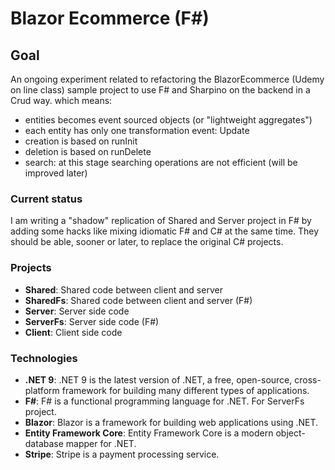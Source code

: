 # Blazor Ecommerce (F#) 

## Goal
An ongoing experiment related to refactoring the BlazorEcommerce (Udemy on line class) sample project to use F# and Sharpino on the backend in a Crud way.
which means:
- entities becomes event sourced objects (or "lightweight aggregates")
- each entity has only one transformation event: Update
- creation is based on runInit
- deletion is based on runDelete
- search: at this stage searching operations are not efficient (will be improved later)

### Current status 
I am writing a "shadow" replication of Shared and Server project in F# by adding some hacks like mixing idiomatic F# and C# at the same time.
They should be able, sooner or later, to replace the original C# projects.

### Projects

- **Shared**: Shared code between client and server
- **SharedFs**: Shared code between client and server (F#)
- **Server**: Server side code
- **ServerFs**: Server side code (F#)
- **Client**: Client side code

### Technologies

- **.NET 9**: .NET 9 is the latest version of .NET, a free, open-source, cross-platform framework for building many different types of applications.
- **F#**: F# is a functional programming language for .NET. For ServerFs project.
- **Blazor**: Blazor is a framework for building web applications using .NET.
- **Entity Framework Core**: Entity Framework Core is a modern object-database mapper for .NET.
- **Stripe**: Stripe is a payment processing service.